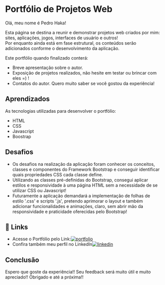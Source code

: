 
# Portfólio de Projetos Web

Olá, meu nome é Pedro Haka!    

Esta página se destina a reunir e demonstrar projetos web criados por mim: sites, aplicações, jogos, interfaces de usuário e outros!  
Por enquanto ainda está em fase estrutural, os conteúdos serão adicionados conforme o desenvolvimento da aplicação.

Este portfólio quando finalizado conterá:  

- Breve apresentação sobre o autor.
- Exposição de projetos realizados, não hesite em testar ou brincar com eles =) !
- Contatos do autor. Quero muito saber se você gostou da experiência!




## Aprendizados

As tecnologias utilizadas para desenvolver o portfólio:  
  
- HTML
- CSS
- Javascript  
- Boostrap    
## Desafios
- Os desafios na realização da aplicação foram conhecer os conceitos, classes e componentes do Framework Bootstrap e conseguir identificar quais propriedades CSS cada classe define.   
- Utilizando as classes pré-definidas do Bootstrap, consegui aplicar estilos e responsividade à uma página HTML sem a necessidade de se utilizar CSS ou Javascript!
- Futuramente a aplicação demandará a implementação de folhas de estilo '.css' e scripts '.js', pretendo aprimorar o layout e também adicionar funcionalidades e animações, claro, sem abrir mão da responsividade e praticidade oferecidas pelo Bootstrap!
## 🔗 Links  
- Acesse o Portfólio pelo Link:[![portfolio](https://img.shields.io/badge/my_portfolio-000?style=for-the-badge&logo=ko-fi&logoColor=white)](https://pedrohaka.github.io/Portfolio/)
- Confira também meu perfil no LinkedIn[![linkedin](https://img.shields.io/badge/linkedin-0A66C2?style=for-the-badge&logo=linkedin&logoColor=white)](https://www.linkedin.com/in/pedrohaka)

## Conclusão

Espero que goste da experiência!! Seu feedback será muito útil e muito apreciado!! Obrigado e até a próxima!!
